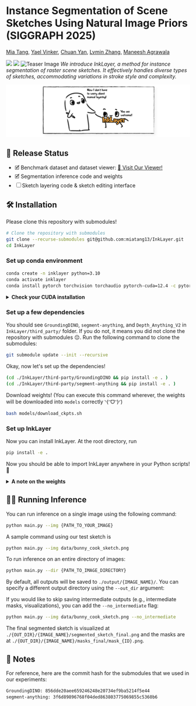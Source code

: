 # Instance Segmentation of Scene Sketches Using Natural Image Priors (SIGGRAPH 2025)
<a href="https://mia-tang.com/" target="_blank">Mia Tang</a>, 
<a href="https://yael-vinker.github.io/website/" target="_blank">Yael Vinker</a>, 
<a href="https://nauhcnay.github.io/" target="_blank">Chuan Yan</a>, 
<a href="https://lllyasviel.github.io/Style2PaintsResearch/lvmin" target="_blank">Lvmin Zhang</a>, 
<a href="https://graphics.stanford.edu/~maneesh/" target="_blank">Maneesh Agrawala</a>


<a href="https://inklayer.github.io/"><img src="https://img.shields.io/static/v1?label=Project&message=Website&color=red" height=20.5></a>
<a href="https://arxiv.org/abs/2502.09608"><img src="https://img.shields.io/badge/arXiv-2412.06753-b31b1b.svg"></a>
![Teaser Image](docs/teaser.png)
*We introduce InkLayer, a method for instance segmentation of raster scene sketches. It effectively handles diverse types of sketches, accommodating variations in stroke style and complexity.*

![Handshake comic](docs/thankful_handshake.png)

## 🔖 Release Status

- &#x1F5F9; Benchmark dataset and dataset viewer: <a href="https://www.inkscenes-dataset.com/" target="_blank">🔗 Visit Our Viewer!</a>
- &#x1F5F9; Segmentation inference code and weights
- &#9744; Sketch layering code & sketch editing interface

## 🛠️ Installation

Please clone this repository with submodules!
```bash
# Clone the repository with submodules
git clone --recurse-submodules git@github.com:miatang13/InkLayer.git
cd InkLayer
```

### Set up conda environment
```bash
conda create -n inklayer python=3.10
conda activate inklayer
conda install pytorch torchvision torchaudio pytorch-cuda=12.4 -c pytorch -c nvidia
```

<details>
<summary><strong>Check your CUDA installation</strong></summary>
Make sure you have CUDA set up correctly!

```bash
python -c "import torch; print(torch.__version__)"
python -c "import torch; print(torch.version.cuda)"
```

Run the sanity checks above. If you see the correct versions (something like `2.5.1` and `12.4`), you are good to go! 👏
</details>


### Set up a few dependencies 
You should see `GroundingDINO`, `segment-anything`, and `Depth_Anything_V2` in `InkLayer/third_party/` folder. If you do not, it means you did not clone the repository with submodules 😔. Run the following command to clone the submodules:
```bash
git submodule update --init --recursive
``` 

Okay, now let's set up the dependencies! 
```bash
(cd ./InkLayer/third-party/GroundingDINO && pip install -e . )
(cd ./InkLayer/third-party/segment-anything && pip install -e . )
```

Download weights! (You can execute this command wherever, the weights will be downloaded into `models` correctly ◝(ᵔᗜᵔ)◜)
```bash
bash models/download_ckpts.sh
```

### Set up InkLayer
Now you can install InkLayer. At the root directory, run
```bash 
pip install -e .
```
Now you should be able to import InkLayer anywhere in your Python scripts! 🎉

<details>
<summary><strong>A note on the weights</strong></summary>

In our download script, we include `models/inklayer_gdino.pth`, which is our fine-tuned version of GroundingDINO for sketch detection, following the official GroundingDINO architecture and format. While we originally fine-tuned GroundingDINO using the [mmdetection](https://github.com/open-mmlab/mmdetection) framework, we converted the resulting weights to the original GroundingDINO format to simplify integration, as setting up mmdetection can be a bit more involved. If you prefer to use the mmdetection version directly, you can find it on [huggingface](https://huggingface.co/miatang13/InkLayer/tree/main) at `inklayer_gdino_mmdetection.pth`. The conversion was done using the script provided in this GitHub issue: [mmdetection issue](https://github.com/open-mmlab/mmdetection/issues/11200).

We observe very similar performance between the two versions of the weights, with slightly worse box IoU for the official GroundingDINO format, but higher AR and AP. We recommend using this version if your task is not highly sensitive to box precision. To replicate exact evaluation results reported in the paper, please use the mmdetection version of the weights. Feel free to reach out to miatang@stanford dot edu if you need help with the mmdetection version.

</details>

## 🏃‍♀️ Running Inference
You can run inference on a single image using the following command:
```bash
python main.py --img {PATH_TO_YOUR_IMAGE}
```
A sample command using our test sketch is
```bash
python main.py --img data/bunny_cook_sketch.png 
``` 
To run inference on an entire directory of images:
```bash
python main.py --dir {PATH_TO_IMAGE_DIRECTORY}
```
By default, all outputs will be saved to `./output/{IMAGE_NAME}/`. You can specify a different output directory using the `--out_dir` argument:

If you would like to skip saving intermediate outputs (e.g., intermediate masks, visualizations), you can add the `--no_intermediate` flag:

```bash
python main.py --img data/bunny_cook_sketch.png --no_intermediate
```

The final segmented sketch is visualized at `./{OUT_DIR}/{IMAGE_NAME}/segmented_sketch_final.png` and the masks are at `./{OUT_DIR}/{IMAGE_NAME}/masks_final/mask_{ID}.png`. 

## 📎 Notes
For reference, here are the  commit hash for the submodules that we used in our experiments:
```bash
GroundingDINO: 856dde20aee659246248e20734ef9ba5214f5e44
segment-anything: 3f6d89896768f04ded863803775069855c5360b6
```